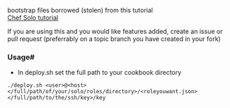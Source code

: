 bootstrap files borrowed (stolen) from this tutorial  
[Chef Solo tutorial](http://opinionatedprogrammer.com/2011/06/chef-solo-tutorial-managing-a-single-server-with-chef/#comment-910)

If you are using this and you would like features added, create an issue or pull request (preferrably on a topic branch you have created in your fork)

### Usage#

* In deploy.sh set the full path to your cookbook directory

```
./deploy.sh <user>@<host> </full/path/of/your/solo/roles/directory>/<roleyouwant.json> </full/path/to/the/ssh/key>/key
```  

  
